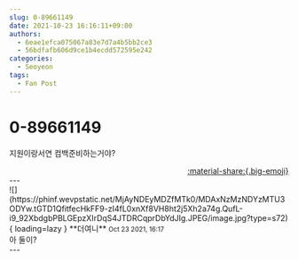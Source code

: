 ```yaml
---
slug: 0-89661149
date: 2021-10-23 16:16:11+09:00
authors:
  - 6eae1efca075067a83e7d7a4b5bb2ce3
  - 56bdfafb606d9ce1b4ecdd572595e242
categories:
  - Seoyeon
tags:
  - Fan Post
---
```


# 0-89661149

<div class="post-container" markdown="1">
<div class="content-container md-sidebar__scrollwrap" markdown="1">

지원이랑서연 컴백준비하는거야?

</div>
</div>

<div style="text-align: right;" markdown="1">
<a href="https://weverse.io/fromis9/fanpost/0-89661149" style="text-align: right;">:material-share:{.big-emoji}</a>
</div>
---

<div class="comments-container md-sidebar__scrollwrap" markdown="1">
<div class="comment" markdown="1">
<div class='id-container' markdown="1">
![](https://phinf.wevpstatic.net/MjAyNDEyMDZfMTk0/MDAxNzMzNDYzMTU3ODYw.tGTD1QfitfecHkFF9-zI4fL0xnXf8VH8ht2j5Xh2a74g.QufL-i9_92XbdgbPBLGEpzXIrDqS4JTDRCqprDbYdJIg.JPEG/image.jpg?type=s72){ loading=lazy }
**<span class="artist">더여니</span>** <small>Oct 23 2021, 16:17</small><br>
</div>
<div class='comment-body' markdown="1">
아 둘이?
</div>
</div>
</div>
---
